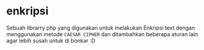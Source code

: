 # enkripsi

Sebuah librarry php yang digunakan untuk melakukan Enkripsi text dengan menggunakan metode `CAESAR CIPHER` dan ditambahkan beberapa aturan lain agar lebih susah untuk di bonkar :D
